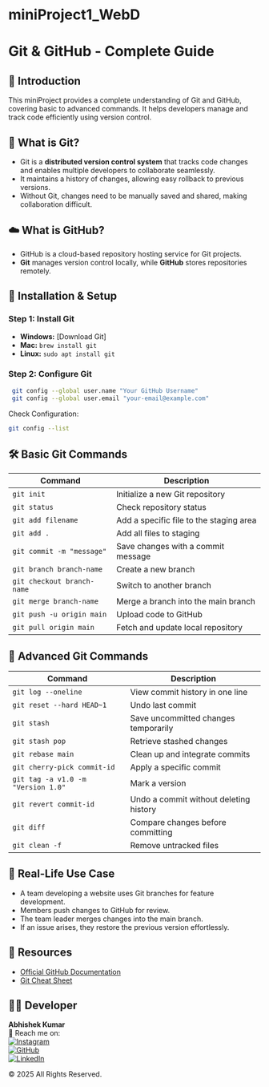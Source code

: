 # miniProject1_WebD
# Git & GitHub - Complete Guide

## 📌 Introduction
This miniProject provides a complete understanding of Git and GitHub, covering basic to advanced commands. It helps developers manage and track code efficiently using version control.

## 📖 What is Git?
- Git is a **distributed version control system** that tracks code changes and enables multiple developers to collaborate seamlessly.
- It maintains a history of changes, allowing easy rollback to previous versions.
- Without Git, changes need to be manually saved and shared, making collaboration difficult.

## ☁️ What is GitHub?
- GitHub is a cloud-based repository hosting service for Git projects.
- **Git** manages version control locally, while **GitHub** stores repositories remotely.

## 🔧 Installation & Setup
### Step 1: Install Git
- **Windows:** [Download Git]
- **Mac:** `brew install git`
- **Linux:** `sudo apt install git`

### Step 2: Configure Git
```sh
 git config --global user.name "Your GitHub Username"
 git config --global user.email "your-email@example.com"
```
Check Configuration:
```sh
git config --list
```

## 🛠️ Basic Git Commands
| Command | Description |
|---------|-------------|
| `git init` | Initialize a new Git repository |
| `git status` | Check repository status |
| `git add filename` | Add a specific file to the staging area |
| `git add .` | Add all files to staging |
| `git commit -m "message"` | Save changes with a commit message |
| `git branch branch-name` | Create a new branch |
| `git checkout branch-name` | Switch to another branch |
| `git merge branch-name` | Merge a branch into the main branch |
| `git push -u origin main` | Upload code to GitHub |
| `git pull origin main` | Fetch and update local repository |

## 🚀 Advanced Git Commands
| Command | Description |
|---------|-------------|
| `git log --oneline` | View commit history in one line |
| `git reset --hard HEAD~1` | Undo last commit |
| `git stash` | Save uncommitted changes temporarily |
| `git stash pop` | Retrieve stashed changes |
| `git rebase main` | Clean up and integrate commits |
| `git cherry-pick commit-id` | Apply a specific commit |
| `git tag -a v1.0 -m "Version 1.0"` | Mark a version |
| `git revert commit-id` | Undo a commit without deleting history |
| `git diff` | Compare changes before committing |
| `git clean -f` | Remove untracked files |

## 🎯 Real-Life Use Case
- A team developing a website uses Git branches for feature development.
- Members push changes to GitHub for review.
- The team leader merges changes into the main branch.
- If an issue arises, they restore the previous version effortlessly.

## 🔗 Resources
- [Official GitHub Documentation](https://docs.github.com/en)
- [Git Cheat Sheet](https://education.github.com/git-cheat-sheet-education.pdf)

## 👨‍💻 Developer
**Abhishek Kumar**  
📩 Reach me on:  
[![Instagram](https://img.shields.io/badge/Instagram-%23E4405F.svg?&style=for-the-badge&logo=instagram&logoColor=white)](https:/instagram.com/abhishek_7o1)  
[![GitHub](https://img.shields.io/badge/GitHub-%23121011.svg?&style=for-the-badge&logo=github&logoColor=white)](https://github.com/abhishek23gecv)  
[![LinkedIn](https://img.shields.io/badge/LinkedIn-%230077B5.svg?&style=for-the-badge&logo=linkedin&logoColor=white)](https://www.linkedin.com/in/abhishek-kumar-050577268/)  

© 2025 All Rights Reserved.
